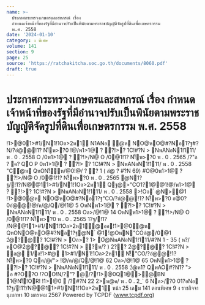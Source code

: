 ```yaml
---
name: >-
  ประกาศกระทรวงเกษตรและสหกรณ์ เรื่อง
  กำหนดเจ้าหน้าที่ของรัฐที่มีอำนาจปรับเป็นพินัยตามพระราชบัญญัติจัดรูปที่ดินเพื่อเกษตรกรรม
  พ.ศ. 2558
date: '2024-01-10'
category: ง พิเศษ
volume: 141
section: 9
page: 25
source: 'https://ratchakitcha.soc.go.th/documents/8060.pdf'
draft: true
---
```


# ประกาศกระทรวงเกษตรและสหกรณ์ เรื่อง กำหนดเจ้าหน้าที่ของรัฐที่มีอำนาจปรับเป็นพินัยตามพระราชบัญญัติจัดรูปที่ดินเพื่อเกษตรกรรม พ.ศ. 2558

!1>@01>#1/N1!1Oล>2ห1์ N1ANอ ํ@ห NO@หO@#?Nอ1?ฐ#?N/?อํ@@!1? N!็พ>?0 !@/พ1>1@ ? ?!>? 1C!#?N > NพANอN1!111/ พ . 0 . 2558 O /0พ1>1@ ? ?!>/N@ O /0@1!1? N!็พ>?0 พ . 0 . 2565 /?"ล ? ค? QO P 0พ1>1@ ? ?!> ? 1C!#?N > NพANอN1!111/ พ . 0 . 2558 "Cํ@ห QหON!็ห/@0!@/ ? ? 1 ( ลํ@ ? #?N 69) #O@0พ1>1@ ? ?!>/N@ O /0@1!1? N!็พ>?0 พ . 0 . 2565 @N1?ฐ/!1?/N@@11>#1/N1!1Oล>2ห1์ Qฐ@>"CO1?1@@1!@/พ1>1@ ? ?!>? 1C!#?N > NพANอN1!111/ พ . 0 . 2558 >!Oอ ํ @N>@1 !1>@0ํ@ห NO@หO@#?Nอ1?ฐ"CO/?อํ@@!1? N!็พ>?0 อ@0?0อํ@@!@/ค/@/Q/@!1@ 5 OหNพ1>1@ ? ?!>? 1C!#?N > NพANอN1!111/ พ . 0 . 2558 Oล>/@!1@ 14 OหNพ1>1@ ? ?!>/N@ O /0@1!1? N!็พ>?0 พ . 0 . 2565 1?ฐ/!1? /N@@11>#1/N1!1Oล>2ห1์@ออ!1>@0ํ@ห QหONO@หO@#?Nอ1?ฐ@N ํ @1!ํ@OหN"COอํ@/0@1 2ํ@?@? 1C!#?N > Oล>? 1> Oํ@NพANอN1!111/#?N 1 - 35 ( ห?/หO@2ํ@?@? 1C!#?N > ?ห/? ) 2?? 2ํ@?@? 1C!#?N > ล@ 1/ล!1>#@ 1>#1/N1!1Oล>2ห1์ N!็"CO/?อํ@@!1? N!็พ>?0 Qค/@/"> !@/ค/@/Q/@!1@ 62 Oล>/@!1@ 65 OหNพ1>1@ ? ?!>? 1C!#?N > NพANอN1!111/ พ . 0 . 2558 2ํ@ห1? QพAO#?N1? "> อ #?O?O !?OO!N/?"? @/?!1>@0Q1@>@BN 1@N!็!OR! !1>@0  /?#?N 22 2>ห@ค/ พ . 0 . 2_` 6 Nล>/?0 01?อNอ 1?ฐ/!1?/N@@11>#1/N1!1Oล>2ห1์ หน้า 25 เลม 141 ตอนพิเศษ 9 ง ราชกิจจานุเบกษา 10 มกราคม 2567 Powered by TCPDF (www.tcpdf.org)
